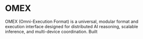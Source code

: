 # OMEX
OMEX (Omni-Execution Format) is a universal, modular format and execution interface designed for distributed AI reasoning, scalable inference, and multi-device coordination. Built
